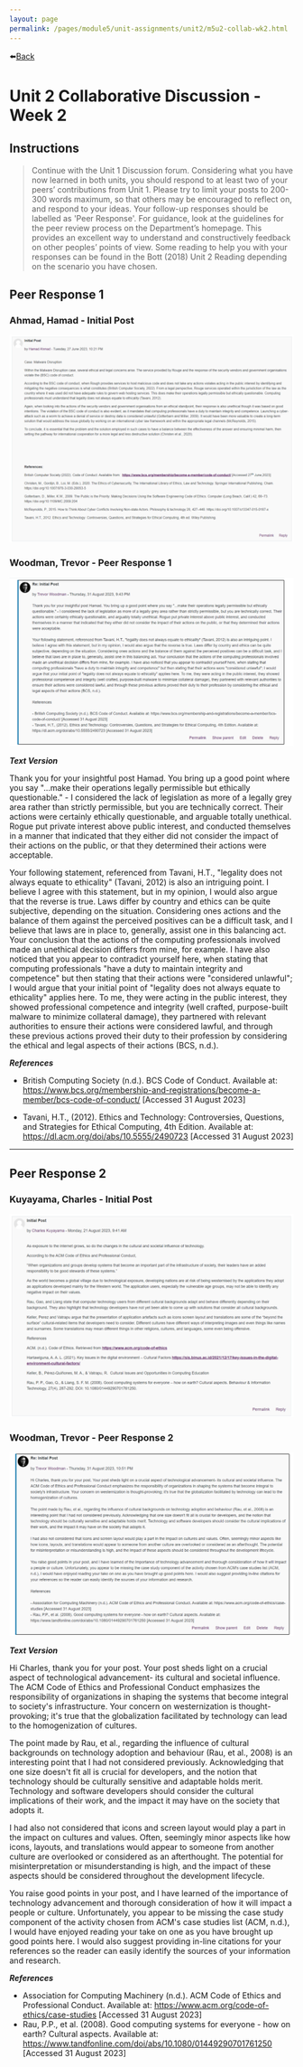 ```yaml
---
layout: page
permalink: /pages/module5/unit-assignments/unit2/m5u2-collab-wk2.html
---
```


⬅️[Back](/pages/module5/unit-assignments/unit2/m5u2.html)

# Unit 2 Collaborative Discussion - Week 2

## Instructions

>Continue with the Unit 1 Discussion forum. Considering what you have now learned in both units, you should respond to at least two of your peers’ contributions from Unit 1. Please try to limit your posts to 200-300 words maximum, so that others may be encouraged to reflect on, and respond to your ideas.
>Your follow-up responses should be labelled as 'Peer Response'.
>For guidance, look at the guidelines for the peer review process on the Department’s homepage. This provides an excellent way to understand and constructively feedback on other peoples’ points of view.
>Some reading to help you with your responses can be found in the Bott (2018) Unit 2 Reading depending on the scenario you have chosen.

## Peer Response 1

### Ahmad, Hamad - Initial Post

![Ahmad, H - Initial Post](images/initial_post-ahmad_h.png)

### Woodman, Trevor - Peer Response 1

![Woodman, Trevor - Peer Response 1](images/tw-peer-response-1.png)

__*Text Version*__

Thank you for your insightful post Hamad. You bring up a good point where you say "...make their operations legally permissible but ethically questionable." - I considered the lack of legislation as more of a legally grey area rather than strictly permissible, but you are technically correct. Their actions were certainly ethically questionable, and arguable totally unethical. Rogue put private interest above public interest, and conducted themselves in a manner that indicated that they either did not consider the impact of their actions on the public, or that they determined their actions were acceptable.

Your following statement, referenced from Tavani, H.T., "legality does not always equate to ethicality" (Tavani, 2012) is also an intriguing point. I believe I agree with this statement, but in my opinion, I would also argue that the reverse is true. Laws differ by country and ethics can be quite subjective, depending on the situation. Considering ones actions and the balance of them against the perceived positives can be a difficult task, and I believe that laws are in place to, generally, assist one in this balancing act. Your conclusion that the actions of the computing professionals involved made an unethical decision differs from mine, for example. I have also noticed that you appear to contradict yourself here, when stating that computing professionals "have a duty to maintain integrity and competence" but then stating that their actions were "considered unlawful"; I would argue that your initial point of "legality does not always equate to ethicality" applies here. To me, they were acting in the public interest, they showed professional competence and integrity (well crafted, purpose-built malware to minimize collateral damage), they partnered with relevant authorities to ensure their actions were considered lawful, and through these previous actions proved their duty to their profession by considering the ethical and legal aspects of their actions (BCS, n.d.).

__*References*__

- British Computing Society (n.d.). BCS Code of Conduct. Available at: https://www.bcs.org/membership-and-registrations/become-a-member/bcs-code-of-conduct/ [Accessed 31 August 2023]

- Tavani, H.T., (2012). Ethics and Technology: Controversies, Questions, and Strategies for Ethical Computing, 4th Edition. Available at: https://dl.acm.org/doi/abs/10.5555/2490723 [Accessed 31 August 2023]

---

## Peer Response 2

### Kuyayama, Charles - Initial Post

![Kuyayama, C - Initial Post](images/initial_post-kuyayama_c.png)

### Woodman, Trevor - Peer Response 2

![Woodman, Trevor - Peer Response 2](images/tw-peer-response-2.png)

__*Text Version*__

Hi Charles, thank you for your post. Your post sheds light on a crucial aspect of technological advancement- its cultural and societal influence. The ACM Code of Ethics and Professional Conduct emphasizes the responsibility of organizations in shaping the systems that become integral to society's infrastructure. Your concern on westernization is thought-provoking; it's true that the globalization facilitated by technology can lead to the homogenization of cultures.

The point made by Rau, et al., regarding the influence of cultural backgrounds on technology adoption and behaviour (Rau, et al., 2008) is an interesting point that I had not considered previously. Acknowledging that one size doesn't fit all is crucial for developers, and the notion that technology should be culturally sensitive and adaptable holds merit. Technology and software developers should consider the cultural implications of their work, and the impact it may have on the society that adopts it.

I had also not considered that icons and screen layout would play a part in the impact on cultures and values. Often, seemingly minor aspects like how icons, layouts, and translations would appear to someone from another culture are overlooked or considered as an afterthought. The potential for misinterpretation or misunderstanding is high, and the impact of these aspects should be considered throughout the development lifecycle.

You raise good points in your post, and I have learned of the importance of technology advancement and thorough consideration of how it will impact a people or culture. Unfortunately, you appear to be missing the case study component of the activity chosen from ACM's case studies list (ACM, n.d.), I would have enjoyed reading your take on one as you have brought up good points here. I would also suggest providing in-line citations for your references so the reader can easily identify the sources of your information and research.

__*References*__

- Association for Computing Machinery (n.d.). ACM Code of Ethics and Professional Conduct. Available at: https://www.acm.org/code-of-ethics/case-studies [Accessed 31 August 2023]
- Rau, P.P., et al. (2008). Good computing systems for everyone - how on earth? Cultural aspects. Available at: https://www.tandfonline.com/doi/abs/10.1080/01449290701761250 [Accessed 31 August 2023]
